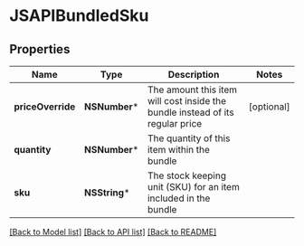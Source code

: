 # JSAPIBundledSku

## Properties
Name | Type | Description | Notes
------------ | ------------- | ------------- | -------------
**priceOverride** | **NSNumber*** | The amount this item will cost inside the bundle instead of its regular price | [optional] 
**quantity** | **NSNumber*** | The quantity of this item within the bundle | 
**sku** | **NSString*** | The stock keeping unit (SKU) for an item included in the bundle | 

[[Back to Model list]](../README.md#documentation-for-models) [[Back to API list]](../README.md#documentation-for-api-endpoints) [[Back to README]](../README.md)


